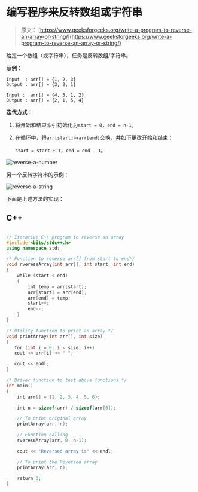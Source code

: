 # 编写程序来反转数组或字符串

> 原文： [https://www.geeksforgeeks.org/write-a-program-to-reverse-an-array-or-string/](https://www.geeksforgeeks.org/write-a-program-to-reverse-an-array-or-string/)

给定一个数组（或字符串），任务是反转数组/字符串。

**示例**：

```
Input  : arr[] = {1, 2, 3}
Output : arr[] = {3, 2, 1}

Input :  arr[] = {4, 5, 1, 2}
Output : arr[] = {2, 1, 5, 4}

```



**迭代方式**：

1.  将开始和结束索引初始化为`start = 0`，`end = n-1`。

2.  在循环中，将`arr[start]`与`arr[end]`交换，并如下更改开始和结束：

    

    `start = start + 1`，`end = end – 1`。

![reverse-a-number](img/ac100da44b19cb37e2ef992cd9b3259c.png)

另一个反转字符串的示例：

![reverse-a-string](img/9b328e311de45bcc72d74cd7342ad4a0.png)

下面是上述方法的实现：

## C++ 

```cpp

// Iterative C++ program to reverse an array 
#include <bits/stdc++.h> 
using namespace std; 

/* Function to reverse arr[] from start to end*/
void rvereseArray(int arr[], int start, int end) 
{ 
    while (start < end) 
    { 
        int temp = arr[start];  
        arr[start] = arr[end]; 
        arr[end] = temp; 
        start++; 
        end--; 
    }  
}      

/* Utility function to print an array */
void printArray(int arr[], int size) 
{ 
   for (int i = 0; i < size; i++) 
   cout << arr[i] << " "; 

   cout << endl; 
}  

/* Driver function to test above functions */
int main()  
{ 
    int arr[] = {1, 2, 3, 4, 5, 6}; 

    int n = sizeof(arr) / sizeof(arr[0]);  

    // To print original array  
    printArray(arr, n); 

    // Function calling 
    rvereseArray(arr, 0, n-1); 

    cout << "Reversed array is" << endl; 

    // To print the Reversed array 
    printArray(arr, n); 

    return 0; 
} 

```